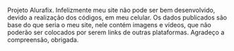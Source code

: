 Projeto Alurafix. Infelizmente meu site não pode ser bem desenvolvido, devido a realização dos códigos, em meu celular. Os dados publicados são base do que seria o meu site, nele contém imagens e vídeos, que não poderão ser colocados por serem links de outras plataformas. Agradeço a compreensão, obrigada.
